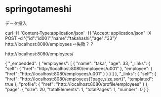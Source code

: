 # springotameshi

データ投入

 curl -H 'Content-Type:application/json' -H "Accept: application/json" -X POST -d '{"id":"id001","name":"takahashi","age":"33"}' http://localhost:8080/employees
 ⇨失敗？？
 
 http://localhost:8080/employees/
 
 {
"_embedded": {
"employees": [
{
"name": "taka",
"age": 33,
"_links": {
"self": {
"href": "http://localhost:8080/employees/u001"
},
"employee": {
"href": "http://localhost:8080/employees/u001"
}
}
}
]
},
"_links": {
"self": {
"href": "http://localhost:8080/employees{?page,size,sort}",
"templated": true
},
"profile": {
"href": "http://localhost:8080/profile/employees"
}
},
"page": {
"size": 20,
"totalElements": 1,
"totalPages": 1,
"number": 0
}
}
 